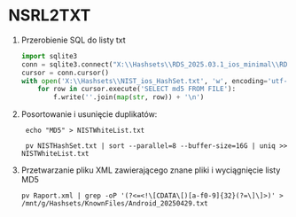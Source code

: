 # NSRL2TXT


1. Przerobienie SQL do listy txt

   ```python
   import sqlite3
   conn = sqlite3.connect("X:\\Hashsets\\RDS_2025.03.1_ios_minimal\\RDS_2025.03.1_ios_minimal.db")
   cursor = conn.cursor()
   with open('X:\\Hashsets\\NIST_ios_HashSet.txt', 'w', encoding='utf-8') as f:
       for row in cursor.execute('SELECT md5 FROM FILE'):
           f.write(''.join(map(str, row)) + '\n')
   ```

2. Posortowanie i usunięcie duplikatów:

   ` echo "MD5" > NISTWhiteList.txt`

   ` pv NISTHashSet.txt | sort --parallel=8 --buffer-size=16G | uniq >> NISTWhiteList.txt`

3. Przetwarzanie pliku XML zawierającego znane pliki i wyciągnięcie listy MD5

   `pv Raport.xml | grep -oP '(?<=<!\[CDATA\[)[a-f0-9]{32}(?=\]\]>)' >  /mnt/g/Hashsets/KnownFiles/Android_20250429.txt`

